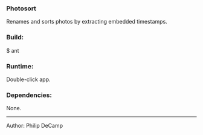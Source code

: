 ### Photosort
Renames and sorts photos by extracting embedded timestamps.

### Build:
$ ant


### Runtime:
Double-click app.


### Dependencies:
None.

---
Author: Philip DeCamp
